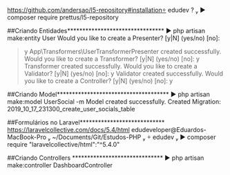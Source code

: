 https://github.com/andersao/l5-repository#installation edudev ? 
▶ composer require prettus/l5-repository

##Criando Entidades********************************
▶ php artisan make:entity User
 Would you like to create a Presenter? [y|N] (yes/no) [no]:
 > y
App\Transformers\UserTransformerPresenter created successfully.
 Would you like to create a Transformer? [y|N] (yes/no) [no]:
 > y
Transformer created successfully.
 Would you like to create a Validator? [y|N] (yes/no) [no]:
 > y
Validator created successfully.
 Would you like to create a Controller? [y|N] (yes/no) [no]:
 > y

##Criando Model*************************************
 ▶ php artisan make:model UserSocial -m
Model created successfully.
Created Migration: 2019_10_17_231300_create_user_socials_table

##Formulários no Laravel****************************
https://laravelcollective.com/docs/5.4/html
 edudeveloper@Eduardos-MacBook-Pro  ~/Documents/Git/Estudos-PHP   edudev 
▶ composer require "laravelcollective/html":"^5.4.0"

##Criando Controllers ******************************
▶ php artisan make:controller DashboardController